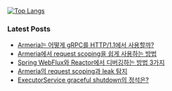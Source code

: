 <!--
**tomatophobia/tomatophobia** is a ✨ _special_ ✨ repository because its `README.md` (this file) appears on your GitHub profile.

Here are some ideas to get you started:

- 🔭 I’m currently working on ...
- 🌱 I’m currently learning ...
- 👯 I’m looking to collaborate on ...
- 🤔 I’m looking for help with ...
- 💬 Ask me about ...
- 📫 How to reach me: ...
- 😄 Pronouns: ...
- ⚡ Fun fact: ...
-->

[![Top Langs](https://github-readme-stats.vercel.app/api/top-langs/?username=tomatophobia&layout=compact)](https://github.com/tomatophobia/github-readme-stats)

### Latest Posts
- [Armeria는 어떻게 gRPC를 HTTP/1.1에서 사용할까?](https://easywritten.com/post/how-does-armeria-use-grpc-over-http-1/)
- [Armeria에서 request scoping을 쉽게 사용하는 방법](https://easywritten.com/post/an-easy-way-to-use-request-scoping-in-armeria/)
- [Spring WebFlux와 Reactor에서 디버깅하는 방법 3가지](https://easywritten.com/post/how-to-debug-spring-webflux-and-reactor/)
- [Armeria의 request scoping과 leak 탐지](https://easywritten.com/post/request-scoping-of-armeria/)
- [ExecutorService graceful shutdown의 정석은?](https://easywritten.com/post/best-way-to-shutdown-executor-service-in-java/)
